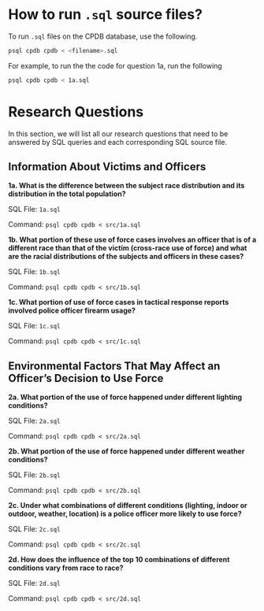 # How to run `.sql` source files?

To run `.sql` files on the CPDB database, use the following.

```bash
psql cpdb cpdb < <filename>.sql
```

For example, to run the the code for question 1a, run the following

```bash
psql cpdb cpdb < 1a.sql
```

# Research Questions

In this section, we will list all our research questions that need to be answered by SQL queries and each corresponding SQL source file.

## Information About Victims and Officers

**1a. What is the difference between the subject race distribution and its distribution in the total population?**

SQL File: `1a.sql`

Command: `psql cpdb cpdb < src/1a.sql`


**1b. What portion of these use of force cases involves an officer that is of a different race than that of the victim (cross-race use of force) and what are the racial distributions of the subjects and officers in these cases?**

SQL File: `1b.sql`

Command: `psql cpdb cpdb < src/1b.sql`


**1c. What portion of use of force cases in tactical response reports involved police officer firearm usage?**

SQL File: `1c.sql`

Command: `psql cpdb cpdb < src/1c.sql`



## Environmental Factors That May Affect an Officer’s Decision to Use Force

**2a. What portion of the use of force happened under different lighting conditions?**

SQL File: `2a.sql`

Command: `psql cpdb cpdb < src/2a.sql`


**2b. What portion of the use of force happened under different weather conditions?**

SQL File: `2b.sql`

Command: `psql cpdb cpdb < src/2b.sql`


**2c. Under what combinations of different conditions (lighting, indoor or outdoor, weather, location) is a police officer more likely to use force?**

SQL File: `2c.sql`

Command: `psql cpdb cpdb < src/2c.sql`


**2d. How does the influence of the top 10 combinations of different conditions vary from race to race?**

SQL File: `2d.sql`

Command: `psql cpdb cpdb < src/2d.sql`
